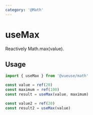 ```yaml
---
category: '@Math'
---
```


# useMax

Reactively Math.max(value).

## Usage

```ts
import { useMax } from '@vueuse/math'

const value = ref(20)
const maximum = ref(100)
const result = useMax(value, maximum)

const value2 = ref(20)
const result2 = useMax(value)
```
